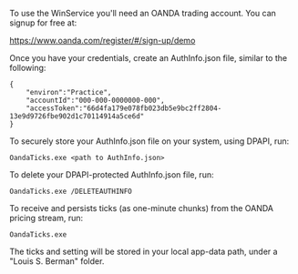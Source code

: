 To use the WinService you'll need an OANDA trading account.  You can signup for free at:

https://www.oanda.com/register/#/sign-up/demo

Once you have your credentials, create an AuthInfo.json file, similar to the following:

	{
		"environ":"Practice",
		"accountId":"000-000-0000000-000",
		"accessToken":"66d4fa179e078fb023db5e9bc2ff2804-13e9d9726fbe902d1c70114914a5ce6d"
	}

To securely store your AuthInfo.json file on your system, using DPAPI, run:

	OandaTicks.exe <path to AuthInfo.json>

To delete your DPAPI-protected AuthInfo.json file, run:

	OandaTicks.exe /DELETEAUTHINFO

To receive and persists ticks (as one-minute chunks) from the OANDA pricing stream, run:

	OandaTicks.exe

The ticks and setting will be stored in your local app-data path, under a "Louis S. Berman" folder.

	